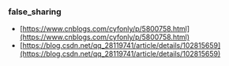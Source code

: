 ### false_sharing

- [https://www.cnblogs.com/cyfonly/p/5800758.html](https://www.cnblogs.com/cyfonly/p/5800758.html)
- [https://blog.csdn.net/qq_28119741/article/details/102815659](https://blog.csdn.net/qq_28119741/article/details/102815659)
